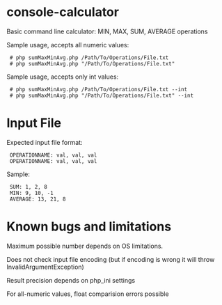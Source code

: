 console-calculator
==================

Basic command line calculator: MIN, MAX, SUM, AVERAGE operations

Sample usage, accepts all numeric values:

     # php sumMaxMinAvg.php /Path/To/Operations/File.txt
     # php sumMaxMinAvg.php "/Path/To/Operations/File.txt"
     
Sample usage, accepts only int values:

     # php sumMaxMinAvg.php /Path/To/Operations/File.txt --int
     # php sumMaxMinAvg.php "/Path/To/Operations/File.txt" --int

Input File
==================

Expected input file format:

     OPERATIONNAME: val, val, val
     OPERATIONNAME: val, val, val

Sample:

     SUM: 1, 2, 8
     MIN: 9, 10, -1
     AVERAGE: 13, 21, 8

Known bugs and limitations
==================

Maximum possible number depends on OS limitations.

Does not check input file encoding (but if encoding is wrong it will throw InvalidArgumentException)

Result precision depends on php_ini settings

For all-numeric values, float comparision errors possible
